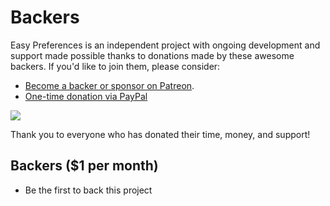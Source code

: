 # Backers

Easy Preferences is an independent project with ongoing development and support made possible thanks to donations made by these awesome backers. If you'd like to join them, please consider:

  - [Become a backer or sponsor on Patreon](https://www.patreon.com/mukeshsolanki).
  - [One-time donation via PayPal](https://www.paypal.me/mukeshsolanki)

<a href="https://www.patreon.com/bePatron?c=935498" alt="Become a Patron"><img src="https://c5.patreon.com/external/logo/become_a_patron_button.png" /></a>

Thank you to everyone who has donated their time, money, and support!

## Backers ($1 per month)
  - Be the first to back this project
